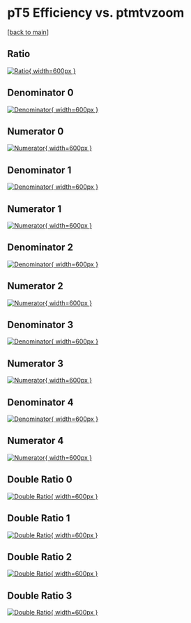 # pT5 Efficiency vs. ptmtvzoom

[[back to main](./)]



## Ratio

[![Ratio](../mtv/var/pT5_vtr_11_1_eff_ptmtvzoom.png){ width=600px }](../mtv/var/pT5_vtr_11_1_eff_ptmtvzoom.pdf)

## Denominator 0

[![Denominator](../mtv/den/pT5_vtr_11_1_eff_ptmtvzoom_den0.png){ width=600px }](../mtv/den/pT5_vtr_11_1_eff_ptmtvzoom_den0.pdf)

## Numerator 0

[![Numerator](../mtv/num/pT5_vtr_11_1_eff_ptmtvzoom_num0.png){ width=600px }](../mtv/num/pT5_vtr_11_1_eff_ptmtvzoom_num0.pdf)

## Denominator 1

[![Denominator](../mtv/den/pT5_vtr_11_1_eff_ptmtvzoom_den1.png){ width=600px }](../mtv/den/pT5_vtr_11_1_eff_ptmtvzoom_den1.pdf)

## Numerator 1

[![Numerator](../mtv/num/pT5_vtr_11_1_eff_ptmtvzoom_num1.png){ width=600px }](../mtv/num/pT5_vtr_11_1_eff_ptmtvzoom_num1.pdf)

## Denominator 2

[![Denominator](../mtv/den/pT5_vtr_11_1_eff_ptmtvzoom_den2.png){ width=600px }](../mtv/den/pT5_vtr_11_1_eff_ptmtvzoom_den2.pdf)

## Numerator 2

[![Numerator](../mtv/num/pT5_vtr_11_1_eff_ptmtvzoom_num2.png){ width=600px }](../mtv/num/pT5_vtr_11_1_eff_ptmtvzoom_num2.pdf)

## Denominator 3

[![Denominator](../mtv/den/pT5_vtr_11_1_eff_ptmtvzoom_den3.png){ width=600px }](../mtv/den/pT5_vtr_11_1_eff_ptmtvzoom_den3.pdf)

## Numerator 3

[![Numerator](../mtv/num/pT5_vtr_11_1_eff_ptmtvzoom_num3.png){ width=600px }](../mtv/num/pT5_vtr_11_1_eff_ptmtvzoom_num3.pdf)

## Denominator 4

[![Denominator](../mtv/den/pT5_vtr_11_1_eff_ptmtvzoom_den4.png){ width=600px }](../mtv/den/pT5_vtr_11_1_eff_ptmtvzoom_den4.pdf)

## Numerator 4

[![Numerator](../mtv/num/pT5_vtr_11_1_eff_ptmtvzoom_num4.png){ width=600px }](../mtv/num/pT5_vtr_11_1_eff_ptmtvzoom_num4.pdf)

## Double Ratio 0

[![Double Ratio](../mtv/ratio/pT5_vtr_11_1_eff_ptmtvzoom_ratio0.png){ width=600px }](../mtv/ratio/pT5_vtr_11_1_eff_ptmtvzoom_ratio0.pdf)

## Double Ratio 1

[![Double Ratio](../mtv/ratio/pT5_vtr_11_1_eff_ptmtvzoom_ratio1.png){ width=600px }](../mtv/ratio/pT5_vtr_11_1_eff_ptmtvzoom_ratio1.pdf)

## Double Ratio 2

[![Double Ratio](../mtv/ratio/pT5_vtr_11_1_eff_ptmtvzoom_ratio2.png){ width=600px }](../mtv/ratio/pT5_vtr_11_1_eff_ptmtvzoom_ratio2.pdf)

## Double Ratio 3

[![Double Ratio](../mtv/ratio/pT5_vtr_11_1_eff_ptmtvzoom_ratio3.png){ width=600px }](../mtv/ratio/pT5_vtr_11_1_eff_ptmtvzoom_ratio3.pdf)

